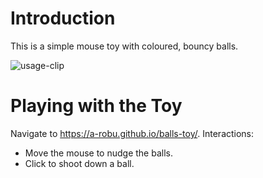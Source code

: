 # Introduction

This is a simple mouse toy with coloured, bouncy balls.

![usage-clip](usage-clip.gif)

# Playing with the Toy

Navigate to https://a-robu.github.io/balls-toy/. Interactions:
- Move the mouse to nudge the balls.
- Click to shoot down a ball.
